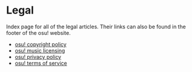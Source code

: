 # Legal

<!-- TEST -->

Index page for all of the legal articles. Their links can also be found in the footer of the osu! website.

- [osu! copyright policy](Copyright)
- [osu! music licensing](Music_licensing)
- [osu! privacy policy](Privacy)
- [osu! terms of service](Terms)
